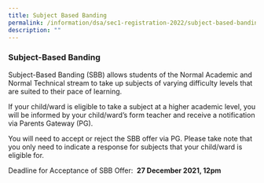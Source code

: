 ```yaml
---
title: Subject Based Banding
permalink: /information/dsa/sec1-registration-2022/subject-based-banding/
description: ""
---
```

### **Subject-Based Banding**
Subject-Based Banding (SBB) allows students of the Normal Academic and Normal Technical stream to take up subjects of varying difficulty levels that are suited to their pace of learning.    
  
If your child/ward is eligible to take a subject at a higher academic level, you will be informed by your child/ward’s form teacher and receive a notification via Parents Gateway (PG).  
  
You will need to accept or reject the SBB offer via PG. Please take note that you only need to indicate a response for subjects that your child/ward is eligible for.    
  
Deadline for Acceptance of SBB Offer:  **27 December 2021, 12pm**